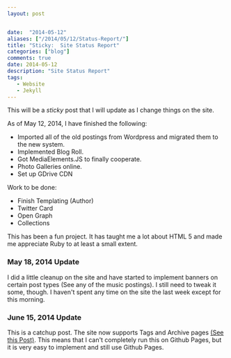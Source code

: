 ```yaml
---
layout: post


date:  "2014-05-12"
aliases: ["/2014/05/12/Status-Report/"]
title: "Sticky:  Site Status Report"
categories: ["blog"]
comments: true
date: 2014-05-12
description: "Site Status Report"
tags:
   - Website
   - Jekyll
---
```

This will be a *sticky* post that I will update as I change things on the site.

As of May 12, 2014, I have finished the following:

+   Imported all of the old postings from Wordpress and migrated them to the new system.
+   Implemented Blog Roll.
+   Got MediaElements.JS to finally cooperate.
+   Photo Galleries online.
+   Set up GDrive CDN

Work to be done:

+   Finish Templating (Author)
+   Twitter Card
+   Open Graph
+   Collections

This has been a fun project.  It has taught me a lot about HTML 5 and made me appreciate Ruby to at least a small extent.

### May 18, 2014 Update

I did a little cleanup on the site and have started to implement banners on certain post types (See any of the music postings).  I still need to tweak it some, though.  I haven't spent any time on the site the last week except for this morning.

### June 15, 2014 Update

This is a catchup post.  The site now supports Tags and Archive pages [(See this Post)](http://jeffreyrandow.org/2014/05/30/Tag-Support/).  This means that I  can't completely run this on Github Pages, but it is very easy to implement and still use Github Pages.
